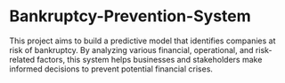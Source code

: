# Bankruptcy-Prevention-System

This project aims to build a predictive model that identifies companies at risk of bankruptcy. By analyzing various financial, operational, and risk-related factors, this system helps businesses and stakeholders make informed decisions to prevent potential financial crises.
